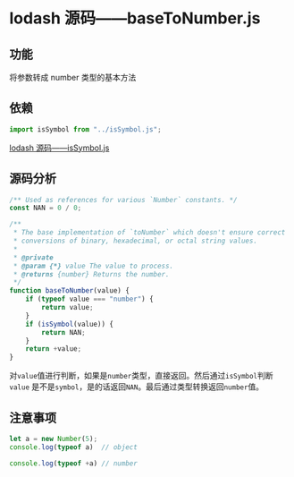 # lodash 源码——baseToNumber.js

## 功能

将参数转成 number 类型的基本方法

## 依赖

```js
import isSymbol from "../isSymbol.js";
```

[lodash 源码——isSymbol.js](internal/lodash源码——isSymbol.md)

## 源码分析

```js
/** Used as references for various `Number` constants. */
const NAN = 0 / 0;

/**
 * The base implementation of `toNumber` which doesn't ensure correct
 * conversions of binary, hexadecimal, or octal string values.
 *
 * @private
 * @param {*} value The value to process.
 * @returns {number} Returns the number.
 */
function baseToNumber(value) {
    if (typeof value === "number") {
        return value;
    }
    if (isSymbol(value)) {
        return NAN;
    }
    return +value;
}
```
对`value`值进行判断，如果是`number`类型，直接返回。然后通过`isSymbol`判断`value`
是不是`symbol`，是的话返回`NAN`。最后通过类型转换返回`number`值。


## 注意事项
```js
let a = new Number(5);
console.log(typeof a)  // object

console.log(typeof +a) // number
```

